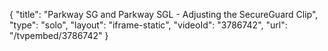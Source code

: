 {
    "title": "Parkway SG and Parkway SGL - Adjusting the SecureGuard Clip",
    "type": "solo",
    "layout": "iframe-static",
    "videoId": "3786742",
    "url": "\/tvpembed\/3786742"
}